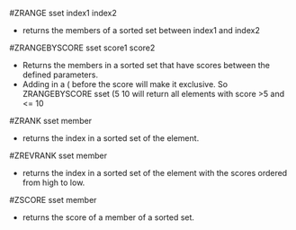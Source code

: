 #ZRANGE sset index1 index2
- returns the members of a sorted set between index1 and index2

#ZRANGEBYSCORE sset score1 score2
- Returns the members in a sorted set that have scores between the defined parameters. 
- Adding in a ( before the score will make it exclusive.  So ZRANGEBYSCORE sset (5 10 will return all elements with score >5 and <= 10

#ZRANK sset member
- returns the index in a sorted set of the element.  

#ZREVRANK sset member
- returns the index in a sorted set of the element with the scores ordered from high to low.  

#ZSCORE sset member
- returns the score of a member of a sorted set.  